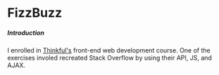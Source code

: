 # FizzBuzz

##### Introduction
I enrolled in [Thinkful's] front-end web development course. One of the exercises involed recreated Stack Overflow by using their API, JS, and AJAX.


[thinkful's]: <http://www.thinkful.com>
